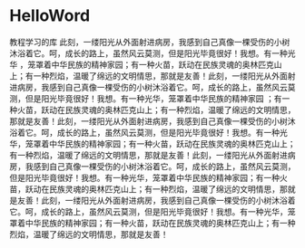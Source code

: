# HelloWord
教程学习的库
此刻，一缕阳光从外面射进病房，我感到自己真像一棵受伤的小树沐浴着它。呵，成长的路上，虽然风云莫测，但是阳光毕竟很好！我想。有一种光华
，笼罩着中华民族的精神家园；有一种火苗，跃动在民族灵魂的奥林匹克山上；有一种烈焰，温暖了绵远的文明情思，那就是友善！此刻，一缕阳光从外面射进病房，我感到自己真像一棵受伤的小树沐浴着它。呵，成长的路上，虽然风云莫测，但是阳光毕竟很好！我想。有一种光华，笼罩着中华民族的精神家园
；有一种火苗，跃动在民族灵魂的奥林匹克山上；有一种烈焰，温暖了绵远的文明情思，那就是友善！此刻，一缕阳光从外面射进病房，我感到自己真像一棵受伤的小树沐浴着它。呵，成长的路上，虽然风云莫测，但是阳光毕竟很好！我想。有一种光华，笼罩着中华民族的精神家园；有一种火苗，跃动在民族灵魂的奥林匹克山上；有一种烈焰，温暖了绵远的文明情思，那就是友善！此刻，一缕阳光从外面射进病房，我感到自己真像一棵受伤的小树沐浴着它。呵，成长的路上，虽然风云莫测，但是阳光毕竟很好！我想。有一种光华，笼罩着中华民族的精神家园；有一种火苗，跃动在民族灵魂的奥林匹克山上；有一种烈焰，温暖了绵远的文明情思，那就是友善！此刻，一缕阳光从外面射进病房，我感到自己真像一棵受伤的小树沐浴着它。呵，成长的路上，虽然风云莫测，但是阳光毕竟很好！我想。有一种光华，笼罩着中华民族的精神家园；有一种火苗，跃动在民族灵魂的奥林匹克山上；有一种烈焰，温暖了绵远的文明情思，那就是友善！
